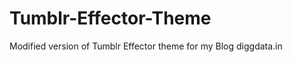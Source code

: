 Tumblr-Effector-Theme
=====================

Modified version of Tumblr Effector theme for my Blog diggdata.in

